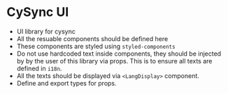 # CySync UI

- UI library for cysync
- All the resuable components should be defined here
- These components are styled using `styled-components`
- Do not use hardcoded text inside components, they should be injected by
  by the user of this library via props. This is to ensure all texts are
  defined in `i18n`.
- All the texts should be displayed via `<LangDisplay>` component.
- Define and export types for props.
